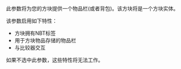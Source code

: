 此参数将为您的方块提供一个物品栏(或者背包)。该方块将是一个方块实体。

该参数启用如下特性：
* 方块拥有NBT标签
* 用于方块物品存储的物品栏
* 与比较器交互

如果不选中此参数，这些特性将无法工作。